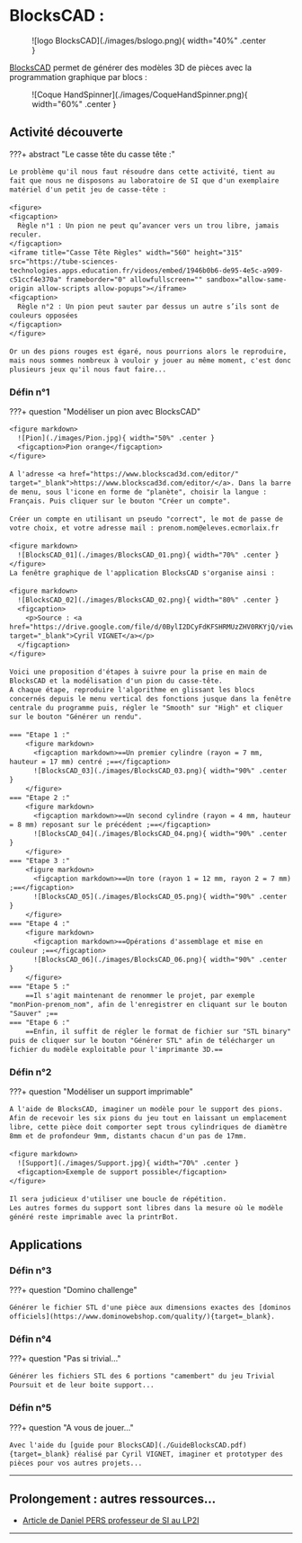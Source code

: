 # BlocksCAD :


<figure markdown>
  ![logo BlocksCAD](./images/bslogo.png){ width="40%" .center }
</figure>

<a href="https://www.blockscad3d.com/" target="_blank">BlocksCAD</a> permet de générer des modèles 3D de pièces avec la programmation graphique par blocs :

<figure markdown>
  ![Coque HandSpinner](./images/CoqueHandSpinner.png){ width="60%" .center }
</figure>

## Activité découverte

???+ abstract "Le casse tête du casse tête :"

    Le problème qu'il nous faut résoudre dans cette activité, tient au fait que nous ne disposons au laboratoire de SI que d'un exemplaire matériel d'un petit jeu de casse-tête :
    
    <figure>
    <figcaption>
      Règle n°1 : Un pion ne peut qu’avancer vers un trou libre, jamais reculer.
    </figcaption>
    <iframe title="Casse Tête Règles" width="560" height="315" src="https://tube-sciences-technologies.apps.education.fr/videos/embed/1946b0b6-de95-4e5c-a909-c51ccf4e370a" frameborder="0" allowfullscreen="" sandbox="allow-same-origin allow-scripts allow-popups"></iframe>
    <figcaption>
      Règle n°2 : Un pion peut sauter par dessus un autre s’ils sont de couleurs opposées
    </figcaption>
    </figure>

    Or un des pions rouges est égaré, nous pourrions alors le reproduire, mais nous sommes nombreux à vouloir y jouer au même moment, c'est donc plusieurs jeux qu'il nous faut faire...

### Défin n°1

???+ question "Modéliser un pion avec BlocksCAD"    
        
    <figure markdown>
      ![Pion](./images/Pion.jpg){ width="50%" .center }
      <figcaption>Pion orange</figcaption>
    </figure>

    A l'adresse <a href="https://www.blockscad3d.com/editor/" target="_blank">https://www.blockscad3d.com/editor/</a>. Dans la barre de menu, sous l'icone en forme de "planète", choisir la langue : Français. Puis cliquer sur le bouton "Créer un compte".
    
    Créer un compte en utilisant un pseudo "correct", le mot de passe de votre choix, et votre adresse mail : prenom.nom@eleves.ecmorlaix.fr
    
    <figure markdown>
      ![BlocksCAD_01](./images/BlocksCAD_01.png){ width="70%" .center }
    </figure>
    La fenêtre graphique de l'application BlocksCAD s'organise ainsi :
    
    <figure markdown>
      ![BlocksCAD_02](./images/BlocksCAD_02.png){ width="80%" .center }
      <figcaption>
        <p>Source : <a href="https://drive.google.com/file/d/0BylI2DCyFdKFSHRMUzZHV0RKYjQ/view" target="_blank">Cyril VIGNET</a></p>
      </figcaption>
    </figure>
           
    Voici une proposition d'étapes à suivre pour la prise en main de BlocksCAD et la modélisation d'un pion du casse-tête.      
    A chaque étape, reproduire l'algorithme en glissant les blocs concernés depuis le menu vertical des fonctions jusque dans la fenêtre centrale du programme puis, régler le "Smooth" sur "High" et cliquer sur le bouton "Générer un rendu".

    === "Etape 1 :"
        <figure markdown>
          <figcaption markdown>==Un premier cylindre (rayon = 7 mm, hauteur = 17 mm) centré ;==</figcaption>
          ![BlocksCAD_03](./images/BlocksCAD_03.png){ width="90%" .center }          
        </figure>
    === "Etape 2 :"
        <figure markdown>
          <figcaption markdown>==Un second cylindre (rayon = 4 mm, hauteur = 8 mm) reposant sur le précédent ;==</figcaption>
          ![BlocksCAD_04](./images/BlocksCAD_04.png){ width="90%" .center }
        </figure>
    === "Etape 3 :"
        <figure markdown>
          <figcaption markdown>==Un tore (rayon 1 = 12 mm, rayon 2 = 7 mm) ;==</figcaption>
          ![BlocksCAD_05](./images/BlocksCAD_05.png){ width="90%" .center }
        </figure>
    === "Etape 4 :"
        <figure markdown>
          <figcaption markdown>==Opérations d'assemblage et mise en couleur ;==</figcaption>
          ![BlocksCAD_06](./images/BlocksCAD_06.png){ width="90%" .center }
        </figure>
    === "Etape 5 :"
        ==Il s'agit maintenant de renommer le projet, par exemple "monPion-prenom_nom", afin de l'enregistrer en cliquant sur le bouton "Sauver" ;==
    === "Etape 6 :"   
        ==Enfin, il suffit de régler le format de fichier sur "STL binary" puis de cliquer sur le bouton "Générer STL" afin de télécharger un fichier du modèle exploitable pour l'imprimante 3D.==

### Défin n°2

???+ question "Modéliser un support imprimable" 
        
    A l'aide de BlocksCAD, imaginer un modèle pour le support des pions.  
    Afin de recevoir les six pions du jeu tout en laissant un emplacement libre, cette pièce doit comporter sept trous cylindriques de diamètre 8mm et de profondeur 9mm, distants chacun d'un pas de 17mm.
    
    <figure markdown>
      ![Support](./images/Support.jpg){ width="70%" .center }
      <figcaption>Exemple de support possible</figcaption>
    </figure>
    
    Il sera judicieux d'utiliser une boucle de répétition.  
    Les autres formes du support sont libres dans la mesure où le modèle généré reste imprimable avec la printrBot.

## Applications

### Défin n°3

???+ question "Domino challenge" 
    
    Générer le fichier STL d'une pièce aux dimensions exactes des [dominos officiels](https://www.dominowebshop.com/quality/){target=_blank}.

### Défin n°4

???+ question "Pas si trivial..." 
     
    Générer les fichiers STL des 6 portions "camembert" du jeu Trivial Poursuit et de leur boite support...
        
### Défin n°5

???+ question "A vous de jouer..." 
     
    Avec l'aide du [guide pour BlocksCAD](./GuideBlocksCAD.pdf){target=_blank} réalisé par Cyril VIGNET, imaginer et prototyper des pièces pour vos autres projets...
        
***
## Prolongement : autres ressources...
    
- <a href="http://blogpeda.ac-poitiers.fr/lp2i-si/2016/03/20/blockscad-un-logiciel-de-cao-pour-concevoir-rapidement-des-pieces-a-imprimer-en-3d/" target="_blank">Article de Daniel PERS professeur de SI au LP2I</a>
    
***